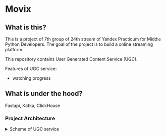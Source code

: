 # Movix

## What is this?

This is a project of 7th group of 24th stream of Yandex Practicum for Middle Python Developers. The goal of the project is to build a online streaming platform.

This repository contains User Generated Content Service (UGC).

Features of UGC service:

-   watching progress

## What is under the hood?

Fastapi, Kafka, ClickHouse

### Project Architecture

<details>
<summary>Scheme of UGC service</summary>

![movix-ugc](https://github.com/stranded-in-python/movix/blob/main/media/movix-ugc.png)

## How to install && deploy

Go to the main repo [movix](https://github.com/stranded-in-python/movix) for instructions.

